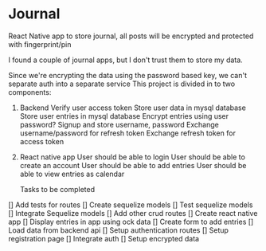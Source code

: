 # Journal

React Native app to store journal, all posts will be encrypted and protected with fingerprint/pin

I found a couple of journal apps, but I don't trust them to store my data.

Since we're encrypting the data using the password based key, we can't separate auth into a separate service
This project is divided in to two components:

1. Backend
   Verify user access token
   Store user data in mysql database
   Store user entries in mysql database
   Encrypt entries using user password?
   Signup and store username, password
   Exchange username/password for refresh token
   Exchange refresh token for access token
2. React native app
   User should be able to login
   User should be able to create an account
   User should be able to add entries
   User should be able to view entries as calendar

    Tasks to be completed

[] Add tests for routes
[] Create sequelize models
[] Test sequelize models
[] Integrate Sequelize models
[] Add other crud routes
[] Create react native app
[] Display entries in app using ock data
[] Create form to add entries
[] Load data from backend api
[] Setup authentication routes
[] Setup registration page
[] Integrate auth
[] Setup encrypted data
